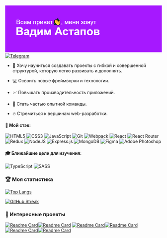 ![header](https://github.com/Vadim-Astapov-1/Vadim-Astapov-1/blob/main/header.png)
[![Telegram](https://img.shields.io/badge/Telegram-2CA5E0?style=for-the-badge&logo=telegram&logoColor=white)](https://t.me/vadim_astapov)

- :construction: Хочу научиться создавать проекты с гибкой и совершенной структурой, которую легко развивать и дополнять.

- :computer: Освоить новые фреймворки и технологии.

- :chart_with_upwards_trend: Повышать производительность приложений. 

- :dancers: Стать частью опытной команды.

- :fire: Стремиться к вершинам web-разработки.

#### :wrench: Мой стэк:

![HTML5](https://img.shields.io/badge/html5-%23E34F26.svg?style=for-the-badge&logo=html5&logoColor=white)
![CSS3](https://img.shields.io/badge/css3-%231572B6.svg?style=for-the-badge&logo=css3&logoColor=white)
![JavaScript](https://img.shields.io/badge/javascript-%23323330.svg?style=for-the-badge&logo=javascript&logoColor=%23F7DF1E)
![Git](https://img.shields.io/badge/git-%23F05033.svg?style=for-the-badge&logo=git&logoColor=white)
![Webpack](https://img.shields.io/badge/webpack-%238DD6F9.svg?style=for-the-badge&logo=webpack&logoColor=black)
![React](https://img.shields.io/badge/react-%2320232a.svg?style=for-the-badge&logo=react&logoColor=%2361DAFB)
![React Router](https://img.shields.io/badge/React_Router-CA4245?style=for-the-badge&logo=react-router&logoColor=white)
![Redux](https://img.shields.io/badge/redux-%23593d88.svg?style=for-the-badge&logo=redux&logoColor=white)
![NodeJS](https://img.shields.io/badge/node.js-6DA55F?style=for-the-badge&logo=node.js&logoColor=white)
![Express.js](https://img.shields.io/badge/express.js-%23404d59.svg?style=for-the-badge&logo=express&logoColor=%2361DAFB)
![MongoDB](https://img.shields.io/badge/MongoDB-%234ea94b.svg?style=for-the-badge&logo=mongodb&logoColor=white)
![Figma](https://img.shields.io/badge/figma-%23F24E1E.svg?style=for-the-badge&logo=figma&logoColor=white)
![Adobe Photoshop](https://img.shields.io/badge/adobe%20photoshop-%2331A8FF.svg?style=for-the-badge&logo=adobe%20photoshop&logoColor=white)

#### :mortar_board: Ближайшие цели для изучения:

![TypeScript](https://img.shields.io/badge/typescript-%23007ACC.svg?style=for-the-badge&logo=typescript&logoColor=white)
![SASS](https://img.shields.io/badge/SASS-hotpink.svg?style=for-the-badge&logo=SASS&logoColor=white)

### :trophy: Моя статистика

[![Top Langs](https://github-readme-stats.vercel.app/api/top-langs/?username=Vadim-Astapov-1)](https://github.com/anuraghazra/github-readme-stats)

[![GitHub Streak](https://github-readme-streak-stats.herokuapp.com/?user=Vadim-Astapov-1)](https://git.io/streak-stats)

### :briefcase: Интересные проекты

[![Readme Card](https://github-readme-stats.vercel.app/api/pin/?username=Vadim-Astapov-1&repo=movies-explorer-frontend)](https://github.com/Vadim-Astapov-1/movies-explorer-frontend)[![Readme Card](https://github-readme-stats.vercel.app/api/pin/?username=Vadim-Astapov-1&repo=movies-explorer-api)](https://github.com/Vadim-Astapov-1/movies-explorer-api)
[![Readme Card](https://github-readme-stats.vercel.app/api/pin/?username=Vadim-Astapov-1&repo=mesto-frontend)](https://github.com/Vadim-Astapov-1/mesto-frontend)[![Readme Card](https://github-readme-stats.vercel.app/api/pin/?username=Vadim-Astapov-1&repo=mesto-api)](https://github.com/Vadim-Astapov-1/mesto-api)
[![Readme Card](https://github-readme-stats.vercel.app/api/pin/?username=Vadim-Astapov-1&repo=travel-in-russian )](https://github.com/Vadim-Astapov-1/travel-in-russian)[![Readme Card](https://github-readme-stats.vercel.app/api/pin/?username=Vadim-Astapov-1&repo=how-to-learn)](https://github.com/Vadim-Astapov-1/how-to-learn)
